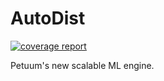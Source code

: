 # AutoDist

[![coverage report](https://gitlab.int.petuum.com/internal/scalable-ml/autodist/badges/master/coverage.svg)](https://gitlab.int.petuum.com/internal/scalable-ml/autodist/commits/master)

Petuum's new scalable ML engine.
